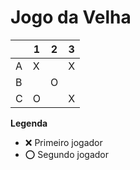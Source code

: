 # Jogo da Velha

|   | 1 | 2 | 3 |
|---|---|---|---|
| A | X |  | X  |
| B |  |O |  |
| C |O |  | X |

**Legenda**

- ❌ Primeiro jogador 
- ⭕ Segundo jogador